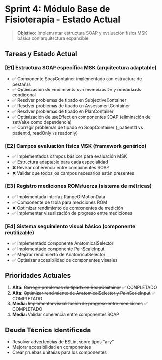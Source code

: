 # Sprint 4: Módulo Base de Fisioterapia - Estado Actual

> **Objetivo:** Implementar estructura SOAP y evaluación física MSK básica con arquitectura expandible.

## Tareas y Estado Actual

### [E1] Estructura SOAP específica MSK (arquitectura adaptable)
- ✅ Componente SoapContainer implementado con estructura de pestañas
- ✅ Optimización de rendimiento con memoización y renderizado condicional
- ✅ Resolver problemas de tipado en SubjectiveContainer
- ✅ Resolver problemas de tipado en AssessmentContainer
- ✅ Resolver problemas de tipado en PlanContainer
- ✅ Optimización de useEffect en componentes SOAP (eliminación de setValue como dependencia)
- ✅ Corregir problemas de tipado en SoapContainer (_patientId vs patientId, readOnly vs readonly)

### [E2] Campos evaluación física MSK (framework genérico)
- ✅ Implementados campos básicos para evaluación MSK
- ✅ Estructura adaptable para cada especialidad
- ❌ Revisar coherencia entre componentes SOAP
- ❌ Validar que todos los campos necesarios estén presentes

### [E3] Registro mediciones ROM/fuerza (sistema de métricas)
- ✅ Implementada interfaz RangeOfMotionData
- ✅ Componente de tabla para mediciones ROM
- ❌ Optimizar rendimiento de componentes de medición
- ✅ Implementar visualización de progreso entre mediciones

### [E4] Sistema seguimiento visual básico (componente reutilizable)
- ✅ Implementado componente AnatomicalSelector
- ✅ Implementado componente PainScaleInput
- ✅ Mejorar rendimiento de AnatomicalSelector
- ✅ Optimizar accesibilidad de componentes visuales

## Prioridades Actuales

1. **Alta:** ~~Corregir problemas de tipado en SoapContainer~~ ✅ COMPLETADO
2. **Alta:** ~~Optimizar rendimiento de AnatomicalSelector y PainScaleInput~~ ✅ COMPLETADO
3. **Media:** ~~Implementar visualización de progreso entre mediciones~~ ✅ COMPLETADO
4. **Media:** Validar coherencia entre componentes SOAP

## Deuda Técnica Identificada

- Resolver advertencias de ESLint sobre tipos "any"
- Mejorar accesibilidad en componentes
- Crear pruebas unitarias para los componentes 